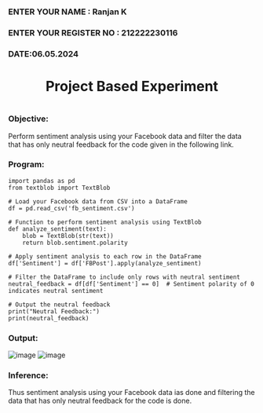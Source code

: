 <H3>ENTER YOUR NAME : Ranjan K</H3>
<H3>ENTER YOUR REGISTER NO : 212222230116</H3>
<H3>DATE:06.05.2024</H3>
<H1 Align="center">Project Based Experiment<H1>

### Objective:

Perform sentiment analysis using your Facebook data and filter the data that has only neutral feedback for the code given in the following link.
  
### Program:
```
import pandas as pd
from textblob import TextBlob

# Load your Facebook data from CSV into a DataFrame
df = pd.read_csv('fb_sentiment.csv')

# Function to perform sentiment analysis using TextBlob
def analyze_sentiment(text):
    blob = TextBlob(str(text))
    return blob.sentiment.polarity

# Apply sentiment analysis to each row in the DataFrame
df['Sentiment'] = df['FBPost'].apply(analyze_sentiment)

# Filter the DataFrame to include only rows with neutral sentiment
neutral_feedback = df[df['Sentiment'] == 0]  # Sentiment polarity of 0 indicates neutral sentiment

# Output the neutral feedback
print("Neutral Feedback:")
print(neutral_feedback)

```
### Output: 
![image](https://github.com/Lakshmipriya-P-AI/Project-Based-Experiment-AAI/assets/93427923/69ff179a-46b3-428e-95b1-044a0d1502d6)
![image](https://github.com/Lakshmipriya-P-AI/Project-Based-Experiment-AAI/assets/93427923/e678c0f7-3ab8-43b5-b9ca-ca4bf2975248)

### Inference:
Thus sentiment analysis using your Facebook data ias done and filtering the data that has only neutral feedback for the code is done.
